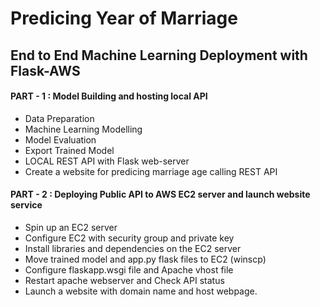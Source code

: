 # Predicing Year of Marriage

## End to End Machine Learning Deployment with Flask-AWS

#### PART - 1 : Model Building and hosting local API

* Data Preparation
* Machine Learning Modelling
* Model Evaluation
* Export Trained Model
* LOCAL REST API with Flask web-server
* Create a website for predicing marriage age calling REST API

#### PART - 2 : Deploying Public API to AWS EC2 server and launch website service

* Spin up an EC2 server
* Configure EC2 with security group and private key
* Install libraries and dependencies on the EC2 server
* Move trained model and app.py flask files to EC2 (winscp)
* Configure flaskapp.wsgi file and Apache vhost file
* Restart apache webserver and Check API status
* Launch a website with domain name and host webpage.